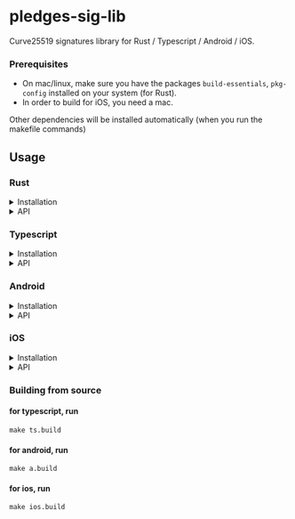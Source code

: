 # pledges-sig-lib

Curve25519 signatures library for Rust / Typescript / Android / iOS.

### Prerequisites

- On mac/linux, make sure you have the packages `build-essentials`, `pkg-config` installed on your system (for Rust).
- In order to build for iOS, you need a mac.

Other dependencies will be installed automatically (when you run the makefile commands)

## Usage

### Rust

<details>
  <summary>Installation</summary>
  <p>
  In your project's `Cargo.toml`, add the following line under `[dependencies]`:

```toml
ed25519xp = { git="ssh://git@github.com:pacio-core/pledges-sig-lib.git" }
```

  </p>
</details>

<details>
  <summary>API</summary>
  <p> 
    See docs.rs
  </p>
</details>

### Typescript

<details>
  <summary>Installation</summary>
  <ol>
    <li>Copy `android/ed25519lib/` just under the root of your android app project</li>
    <li>
      Add this to your App's main build.gradle file:
      <blockquote>
      dependencies {
          implementation project(':ed25519lib')
      } 
      </blockquote>
    </li>
  </ol>
</details>

<details>
  <summary>API</summary>
  <ul> 
    <li>generateKeyPair(seed) -> KeyPair</li>
    <li>sign(privateKey, message, [random]) -> Signature</li>
    <li>verify(publicKey, message, signature) -> true | false</li>
    <li>serializeKeyPair(keyPair) -> String</li>
    <li>deserializeKeyPair(String) -> KeyPair</li>
  </ul>
</details>

### Android

<details>
  <summary>Installation</summary>
  <ol>
    <li>Copy `android/ed25519lib/` just under the root of your android app project</li>
    <li>
      Add this to your App's main build.gradle file:
      <pre><code>
      dependencies {
          implementation project(':ed25519lib')
      } 
      </code></pre>
    </li>
    <br/>
    <details>
      <summary>Example basic usage</summary>
      In an Activity, import both the functions you need and loadLibEd25519(), and do:
      <pre><code>
        import com.pacio.ed25519lib.keypair_from_phrase
        import com.pacio.ed25519lib.loadLibEd25519
        class MainActivity : AppCompatActivity() {
            override fun onCreate(savedInstanceState: Bundle?) {
                super.onCreate(savedInstanceState)
                setContentView(R.layout.activity_main)
                setSupportActionBar(toolbar)
                loadLibEd25519()
                findViewById<TextView>(R.id.txt).let {
                    it?.text = keypair_from_phrase("Hello Luka")
                }
            }
            override fun onCreateOptionsMenu(menu: Menu): Boolean {
                // Inflate the menu; this adds items to the action bar if it is present.
                menuInflater.inflate(R.menu.menu_main, menu)
                return true
            }
            override fun onOptionsItemSelected(item: MenuItem): Boolean {
                // Handle action bar item clicks here. The action bar will
                // automatically handle clicks on the Home/Up button, so long
                // as you specify a parent activity in AndroidManifest.xml.
                return when (item.itemId) {
                    R.id.action_settings -> true
                    else -> super.onOptionsItemSelected(item)
                }
            }
        }
      </code></pre>
    </details>

  </ol>
</details>

<details>
  <summary>API</summary>
  <ul>
    <li>keypair_from_phrase(phrase_utf8: JString) -> (keyPair: JByteArray)</li>
    <li>pubKey_from_pair_bytes(keypair: JByteArray) -> (pubKey: JByteArray)</li>
    <li>sign(message: JByteArray, keypair: JByteArray) -> (signature: JByteArray)</li>
    <li>verify(message: JByteArray, pubKey: JByteArray, sig: JByteArray) -> (isValid: boolean)</li>
    <li>seed_from_phrase(phrase_utf8: JString) -> (seed_bytes: JByteArray)</li>
  </ul>
</details>

### iOS

<details>
  <summary>Installation</summary>
  <ul>
    <li>copy `ios/libs/` and `ios/include/` into the top of you folder</li>
    <li>
    In Xcode, in your project settings -> General -> Frameworks, libraries, and embedded content, <br/>
        add the file `ios/libs/libed25519xp.a` (if it doesn't appear, add it a second time)
    </li>
    <li>
        In Xcode, in your project settings -> Build Settings, <br/>
        <ul>
            <li>set `Header Search Paths` to `../include`</li>
            <li>set `Library Search Paths` to `../libs`</li>
            <li>set `Objective-C Bridging Header` to `../include`</li>
        </ul>
    </li>

  </ul>
</details>

<details>
  <summary>API</summary>
  <ul>
    <li>keypair_from_phrase(phrase_utf8: RustByteSlice) -> (keyPair: RustByteSlice)</li>
    <li>pubKey_from_pair_bytes(keypair: RustByteSlice) -> (pubKey: RustByteSlice)</li>
    <li>sign(message: RustByteSlice, keypair: RustByteSlice) -> (signature: RustByteSlice)</li>
    <li>verify(message: RustByteSlice, pubKey: RustByteSlice, sig: RustByteSlice) -> (isValid: bool)</li>
  </ul>
</details>

### Building from source

#### for typescript, run

```shell
make ts.build
```

#### for android, run

```shell
make a.build
```

#### for ios, run

```shell
make ios.build
```
